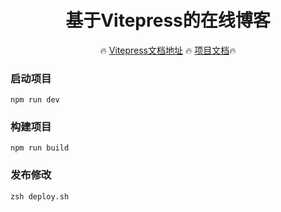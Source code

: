 <h1 align="center" style='margin-top: -20px'>基于Vitepress的在线博客</h1>

<p align="center">
  🔥 <a href="https://vitepress.vuejs.org/">Vitepress文档地址</a>
  🔥 <a href="https://yinzhuo19970516.github.io/">项目文档</a>🔥
</p>

<h3>启动项目</h3>

```
npm run dev
```
<h3>构建项目</h3>

```
npm run build
```
<h3>发布修改</h3>

```
zsh deploy.sh
```
